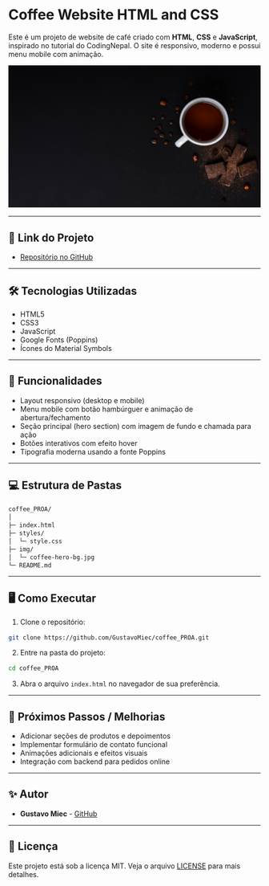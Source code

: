 # Coffee Website HTML and CSS

Este é um projeto de website de café criado com **HTML**, **CSS** e **JavaScript**, inspirado no tutorial do CodingNepal. O site é responsivo, moderno e possui menu mobile com animação.

![Coffee Website](./img/coffee-hero-bg.jpg) <!-- Substitua pelo caminho correto da sua imagem -->

---

## 🔗 Link do Projeto

- [Repositório no GitHub](https://github.com/GustavoMiec/coffee_PROA)

---

## 🛠 Tecnologias Utilizadas

- HTML5
- CSS3
- JavaScript
- Google Fonts (Poppins)
- Ícones do Material Symbols

---

## 📖 Funcionalidades

- Layout responsivo (desktop e mobile)
- Menu mobile com botão hambúrguer e animação de abertura/fechamento
- Seção principal (hero section) com imagem de fundo e chamada para ação
- Botões interativos com efeito hover
- Tipografia moderna usando a fonte Poppins

---

## 💻 Estrutura de Pastas

```
coffee_PROA/
│
├─ index.html
├─ styles/
│  └─ style.css
├─ img/
│  └─ coffee-hero-bg.jpg
└─ README.md
```

---

## 🖥 Como Executar

1. Clone o repositório:
```bash
git clone https://github.com/GustavoMiec/coffee_PROA.git
```
2. Entre na pasta do projeto:
```bash
cd coffee_PROA
```
3. Abra o arquivo `index.html` no navegador de sua preferência.

---

## 🚀 Próximos Passos / Melhorias

- Adicionar seções de produtos e depoimentos
- Implementar formulário de contato funcional
- Animações adicionais e efeitos visuais
- Integração com backend para pedidos online

---

## ✨ Autor

- **Gustavo Miec** - [GitHub](https://github.com/GustavoMiec)

---

## 📄 Licença

Este projeto está sob a licença MIT. Veja o arquivo [LICENSE](LICENSE) para mais detalhes.

